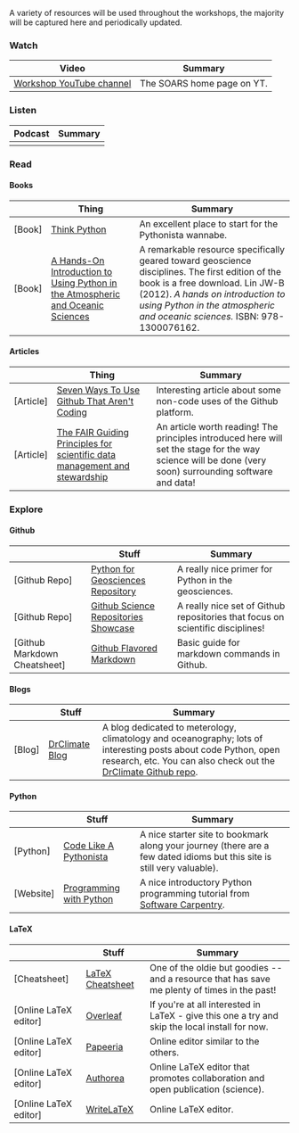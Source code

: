 A variety of resources will be used throughout the workshops, the majority will be captured here and periodically updated.

### Watch

|  Video  | Summary |
|---------|---------|
| [Workshop YouTube channel](https://www.youtube.com/user/SOARSProgram) | The SOARS home page on YT. |

### Listen
|  Podcast | Summary |
|----------|---------|
| []() | |


### Read
#### Books
|   | Thing   | Summary |
|---|---------|---------|
| [Book] | [Think Python](http://www.greenteapress.com/thinkpython/thinkpython.html)| An excellent place to start for the Pythonista wannabe. |
| [Book] | [A Hands-On Introduction to Using Python in the Atmospheric and Oceanic Sciences](http://www.johnny-lin.com/pyintro/)|A remarkable resource specifically geared toward geoscience disciplines.  The first edition of the book is a free download.  Lin JW-B (2012). _A hands on introduction to using Python in the atmospheric and oceanic sciences._ ISBN: 978-1300076162.  |

#### Articles
|   | Thing   | Summary |
|---|---------|---------|
| [Article] |   [Seven Ways To Use Github That Aren't Coding](http://readwrite.com/2013/11/08/seven-ways-to-use-github-that-arent-coding/#awesm=~oEgJ8sjfPQIdSo) | Interesting article about some non-code uses of the Github platform. |
| [Article] | [The FAIR Guiding Principles for scientific data management and stewardship](http://www.nature.com/articles/sdata201618) | An article worth reading!  The principles introduced here will set the stage for the way science will be done (very soon) surrounding software and data! |

### Explore

#### Github
|   |Stuff   | Summary |
|---|--------|---------|
| [Github Repo] | [Python for Geosciences Repository](http://nbviewer.jupyter.org/github/koldunovn/python_for_geosciences/) | A really nice primer for Python in the geosciences. |
| [Github Repo] | [Github Science Repositories Showcase](https://github.com/showcases/science) | A really nice set of Github repositories that focus on scientific disciplines! |
| [Github Markdown Cheatsheet] | [Github Flavored Markdown](https://guides.github.com/pdfs/markdown-cheatsheet-online.pdf) | Basic guide for markdown commands in Github. |

#### Blogs
|   |Stuff   | Summary |
|---|--------|---------|
| [Blog] | [DrClimate Blog](https://drclimate.wordpress.com)| A blog dedicated to meterology, climatology and oceanography; lots of interesting posts about code Python, open research, etc. You can also check out the [DrClimate Github repo]().|

#### Python
|   |Stuff   | Summary |
|---|--------|---------|
| [Python] | [Code Like A Pythonista](http://python.net/~goodger/projects/pycon/2007/idiomatic/handout.html#more-about-tuples) | A nice starter site to bookmark along your journey (there are a few dated idioms but this site is still very valuable). |
| [Website] | [Programming with Python](http://swcarpentry.github.io/python-novice-inflammation/) | A nice introductory Python programming tutorial from [Software Carpentry](http://swcarpentry.github.io/). |

#### LaTeX
|   |Stuff   | Summary |
|---|--------|---------|
| [Cheatsheet] | [LaTeX Cheatsheet](http://users.dickinson.edu/~richesod/latex/latexcheatsheet.pdf) | One of the oldie but goodies -- and a resource that has save me plenty of times in the past! |
| [Online LaTeX editor] | [Overleaf](https://www.overleaf.com/) | If you're at all interested in LaTeX - give this one a try and skip the local install for now. |
| [Online LaTeX editor] | [Papeeria](https://papeeria.com/) | Online editor similar to the others. |
| [Online LaTeX editor] | [Authorea](https://www.authorea.com/) | Online LaTeX editor that promotes collaboration and open publication (science). |
| [Online LaTeX editor] | [WriteLaTeX](https://www.writelatex.com/) | Online LaTeX editor. |
